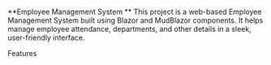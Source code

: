 **Employee Management System
**
This project is a web-based Employee Management System built using Blazor and MudBlazor components. It helps manage employee attendance, departments, and other details in a sleek, user-friendly interface.

Features
